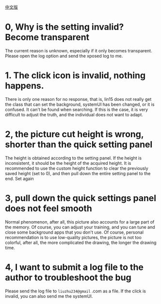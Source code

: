 
[中文版]()

# 0, Why is the setting invalid? Become transparent

The current reason is unknown, especially if it only becomes transparent. Please open the log option and send the xposed log to me.

# 1. The click icon is invalid, nothing happens.

There is only one reason for no response, that is, lin15 does not really get the class that can set the background, systemUI has been changed, or it is confused. It can't be found when searching. If this is the case, it is very difficult to adjust the truth, and the individual does not want to adapt.

# 2, the picture cut height is wrong, shorter than the quick setting panel

The height is obtained according to the setting panel. If the height is inconsistent, it should be the height of the acquired height. It is recommended to use the custom height function to clear the previously saved height (set to 0), and then pull down the entire setting panel to the end. Set again

# 3, pull down the quick settings panel does not feel smooth

Normal phenomenon, after all, this picture also accounts for a large part of the memory. Of course, you can adjust your training, and you can tune and close some background apps that you don't use. Of course, personal recommendation is to use low-quality pictures, the picture is not too colorful, after all, the more complicated the drawing, the longer the drawing time.

# 4, I want to submit a log file to the author to troubleshoot the bug

Please send the log file to ```liuzhu234@gmail``` .com as a file. If the click is invalid, you can also send me the systemUI.
